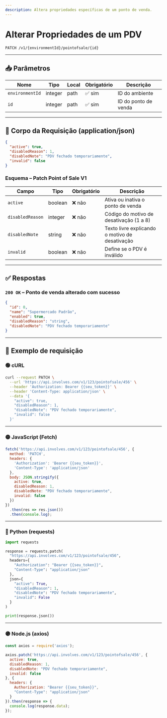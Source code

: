 ```yaml
---
description: Altera propriedades específicas de um ponto de venda.
---
```


# Alterar Propriedades de um PDV

`PATCH /v1/{environmentId}/pointofsale/{id}`

***

## 📥 Parâmetros

| Nome            | Tipo    | Local | Obrigatório | Descrição            |
| --------------- | ------- | ----- | ----------- | -------------------- |
| `environmentId` | integer | path  | ✅ sim       | ID do ambiente       |
| `id`            | integer | path  | ✅ sim       | ID do ponto de venda |

***

## 📨 Corpo da Requisição (application/json)

```json
{
  "active": true,
  "disabledReason": 1,
  "disabledNote": "PDV fechado temporariamente",
  "invalid": false
}
```

### Esquema – Patch Point of Sale V1

| Campo            | Tipo    | Obrigatório | Descrição                                      |
| ---------------- | ------- | ----------- | ---------------------------------------------- |
| `active`         | boolean | ❌ não       | Ativa ou inativa o ponto de venda              |
| `disabledReason` | integer | ❌ não       | Código do motivo de desativação (1 a 8)        |
| `disabledNote`   | string  | ❌ não       | Texto livre explicando o motivo de desativação |
| `invalid`        | boolean | ❌ não       | Define se o PDV é inválido                     |

***

## ✅ Respostas

### `200 OK` – Ponto de venda alterado com sucesso

```json
{
  "id": 0,
  "name": "Supermercado Padrão",
  "enabled": true,
  "disabledReason": "string",
  "disabledNote": "PDV fechado temporariamente"
}
```

***

## 📘 Exemplo de requisição

### 🟢 cURL

```bash
curl --request PATCH \
  --url 'https://api.involves.com/v1/123/pointofsale/456' \
  --header 'Authorization: Bearer {{seu_token}}' \
  --header 'Content-Type: application/json' \
  --data '{
    "active": true,
    "disabledReason": 1,
    "disabledNote": "PDV fechado temporariamente",
    "invalid": false
  }'
```

***

### 🟡 JavaScript (Fetch)

```javascript
fetch('https://api.involves.com/v1/123/pointofsale/456', {
  method: 'PATCH',
  headers: {
    'Authorization': 'Bearer {{seu_token}}',
    'Content-Type': 'application/json'
  },
  body: JSON.stringify({
    active: true,
    disabledReason: 1,
    disabledNote: "PDV fechado temporariamente",
    invalid: false
  })
})
  .then(res => res.json())
  .then(console.log);
```

***

### 🔵 Python (requests)

```python
import requests

response = requests.patch(
  "https://api.involves.com/v1/123/pointofsale/456",
  headers={
    "Authorization": "Bearer {{seu_token}}",
    "Content-Type": "application/json"
  },
  json={
    "active": True,
    "disabledReason": 1,
    "disabledNote": "PDV fechado temporariamente",
    "invalid": False
  }
)

print(response.json())
```

***

### 🟣 Node.js (axios)

```javascript
const axios = require('axios');

axios.patch('https://api.involves.com/v1/123/pointofsale/456', {
  active: true,
  disabledReason: 1,
  disabledNote: "PDV fechado temporariamente",
  invalid: false
}, {
  headers: {
    Authorization: "Bearer {{seu_token}}",
    "Content-Type": "application/json"
  }
}).then(response => {
  console.log(response.data);
});
```
